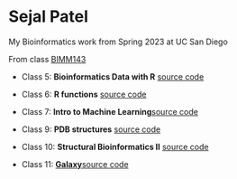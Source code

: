 # Sejal Patel
My Bioinformatics work from Spring 2023 at UC San Diego

From class [BIMM143](https://bioboot.github.io/bimm143_S23/)

- Class 5: **Bioinformatics Data with R** [source code](https://github.com/sejalpatel529/bimm143/blob/main/class05/Class5.qmd)

- Class 6: **R functions** [source code](https://github.com/sejalpatel529/bimm143/blob/main/Class%2013/class12.qmd)

- Class 7: **Intro to Machine Learning**[source code](https://github.com/sejalpatel529/bimm143/blob/main/Class9/Class9.qmd)

- Class 9: **PDB structures** [source code](https://github.com/sejalpatel529/bimm143/blob/main/Class9/Class9.qmd)

- Class 10: **Structural Bioinformatics II** [source code](https://github.com/sejalpatel529/bimm143/blob/main/Class%2010/Class10.qmd)

- Class 11: [**Galaxy**](https://github.com/sejalpatel529/bimm143/blob/main/Class%208/Class%208.pdf)[source code](https://github.com/sejalpatel529/bimm143/blob/main/Class%2011/class11.qmd)





